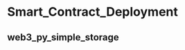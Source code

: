 # Smart_Contract_Deployment

## web3_py_simple_storage

<!-- keeps cli same 

  ganache-cli deterministic.
  
-->

<!-- deployable on 

  ganache ui
  ganache-cli
  rinkeby via infura

 -->